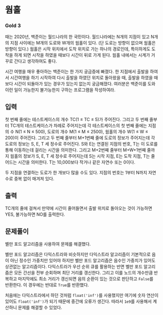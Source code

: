 # 웜홀

### Gold 3

때는 2020년, 백준이는 월드나라의 한 국민이다. 월드나라에는 N개의 지점이 있고 N개의 지점 사이에는 M개의 도로와 W개의 웜홀이 있다. (단 도로는 방향이 없으며 웜홀은 방향이 있다.) 웜홀은 시작 위치에서 도착 위치로 가는 하나의 경로인데, 특이하게도 도착을 하게 되면 시작을 하였을 때보다 시간이 뒤로 가게 된다. 웜홀 내에서는 시계가 거꾸로 간다고 생각하여도 좋다.

시간 여행을 매우 좋아하는 백준이는 한 가지 궁금증에 빠졌다. 한 지점에서 출발을 하여서 시간여행을 하기 시작하여 다시 출발을 하였던 위치로 돌아왔을 때, 출발을 하였을 때보다 시간이 되돌아가 있는 경우가 있는지 없는지 궁금해졌다. 여러분은 백준이를 도와 이런 일이 가능한지 불가능한지 구하는 프로그램을 작성하여라.

## 입력
첫 번째 줄에는 테스트케이스의 개수 TC(1 ≤ TC ≤ 5)가 주어진다. 그리고 두 번째 줄부터 TC개의 테스트케이스가 차례로 주어지는데 각 테스트케이스의 첫 번째 줄에는 지점의 수 N(1 ≤ N ≤ 500), 도로의 개수 M(1 ≤ M ≤ 2500), 웜홀의 개수 W(1 ≤ W ≤ 200)이 주어진다. 그리고 두 번째 줄부터 M+1번째 줄에 도로의 정보가 주어지는데 각 도로의 정보는 S, E, T 세 정수로 주어진다. S와 E는 연결된 지점의 번호, T는 이 도로를 통해 이동하는데 걸리는 시간을 의미한다. 그리고 M+2번째 줄부터 M+W+1번째 줄까지 웜홀의 정보가 S, E, T 세 정수로 주어지는데 S는 시작 지점, E는 도착 지점, T는 줄어드는 시간을 의미한다. T는 10,000보다 작거나 같은 자연수 또는 0이다.

두 지점을 연결하는 도로가 한 개보다 많을 수도 있다. 지점의 번호는 1부터 N까지 자연수로 중복 없이 매겨져 있다.

## 출력
TC개의 줄에 걸쳐서 만약에 시간이 줄어들면서 출발 위치로 돌아오는 것이 가능하면 YES, 불가능하면 NO를 출력한다.

## 문제풀이
벨만 포드 알고리즘을 사용하여 문제를 해결했다.

벨만 포드 알고리즘은 다익스트라와 비슷하지만 다익스트라 알고리즘이 기본적으로 음이 아닌 정수인 가중치만 있어야 하지만 벨만 포드 알고리즘은 음수인 가중치가 있어도 상관없는 알고리즘이다. 다익스트라가 우선 순위 큐를 활용하는 반면 벨만 포드 알고리즘은 모든 간선을 전부 순회하며 최단 거리를 갱신한다. 그리고 이를 노드의 개수만큼 반복하고 마지막에도 최소 거리가 갱신되면 음의 순환이 있는 것으로 판단하고 `False`를 반환한다. 이 경우에는 반대로 `True`를 반환했다.

처음에는 다익스트라에서 하던 것처럼 `float('inf')`를 사용했지만 여기에 숫자 연산이 있어도 `float('inf')`가 되기 때문에 중간에 오류가 생긴다. 따라서 `1e9`를 사용해서 계산하니 문제를 해결할 수 있었다.